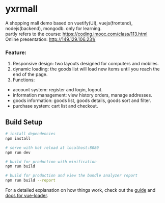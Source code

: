 # yxrmall

A shopping mall demo based on vuetify(UI), vuejs(frontend), nodejs(backend), mongodb. only for learning.<br>
partly refers to the course: https://coding.imooc.com/class/113.html <br>
Online presentation: http://149.129.106.231/

### Feature:
1. Responsive design: two layouts designed for computers and mobiles.
2. dynamic loading: the goods list will load new items until you reach the end of the page.
3. Functions:  
  * account system: register and login, logout.
  * information management: view history orders, manage addresses.
  * goods information: goods list, goods details, goods sort and filter.
  * purchase system: cart list and checkout.
  
## Build Setup

``` bash
# install dependencies
npm install

# serve with hot reload at localhost:8080
npm run dev

# build for production with minification
npm run build

# build for production and view the bundle analyzer report
npm run build --report
```

For a detailed explanation on how things work, check out the [guide](http://vuejs-templates.github.io/webpack/) and [docs for vue-loader](http://vuejs.github.io/vue-loader).
